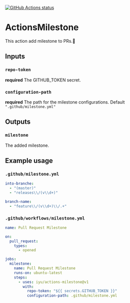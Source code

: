 [![GitHub Actions status](https://github.com/iyu/actions-milestone/workflows/test-local/badge.svg)](https://github.com/iyu/actions-milestone)

# ActionsMilestone

This action add milestone to PRs.:hammer:

## Inputs

### `repo-token`

**required** The GITHUB_TOKEN secret.

### `configuration-path`

**required** The path for the milestone configurations. Default `".github/milestone.yml"`

## Outputs

### `milestone`

The added milestone.

## Example usage

### `.github/milestone.yml`

```yaml
into-branche:
  - "(master)"
  - "releases\\/(v\\d+)"

branch-name:
  - "feature\\/(v\\d+)\\/.+"
```

### `.github/workflows/milestone.yml`

```yaml
name: Pull Request Milestone

on:
  pull_request:
    types:
      - opened

jobs:
  milestone:
    name: Pull Request Milestone
    runs-on: ubuntu-latest
    steps:
      - uses: iyu/actions-milestone@v1
        with:
          repo-token: "${{ secrets.GITHUB_TOKEN }}"
          configuration-path: .github/milestone.yml
```
